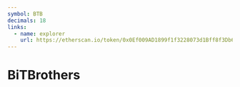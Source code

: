 ```yaml
---
symbol: BTB
decimals: 18
links:
  - name: explorer
    url: https://etherscan.io/token/0x0Ef009AD1899f1f3228073d1Bff8f3Db67d1061a
---
```


# BiTBrothers

